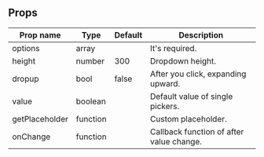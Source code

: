 

## Props

Prop name             | Type              | Default   | Description
--------------------- | ----------------- | ----- | -----------------------------------------------------------------
options               | array             |       |  It's required.
height                | number            | 300   |  Dropdown height.
dropup                | bool              | false |  After you click, expanding upward.
value                 | boolean           |       |  Default value of single pickers.
getPlaceholder        | function          |       |  Custom placeholder.
onChange              | function          |       |  Callback function of after value change.
